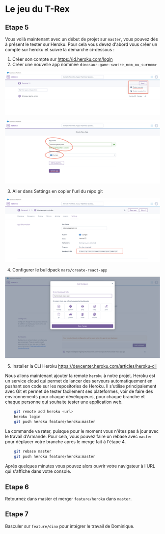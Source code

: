 # Le jeu du T-Rex

## Etape 5

Vous voilà maintenant avec un début de projet sur `master`, vous pouvez dès à présent le tester sur Heroku.
Pour cela vous devez d'abord vous créer un compte sur heroku et suivre la démarche ci-dessous :

1. Créer son compte sur https://id.heroku.com/login
2. Créer une nouvelle app nommée `dinosaur-game-<votre_nom_ou_surnom>`

![créer une app](assets/step-5-1.png)

![nommer son app](assets/step-5-2.png)

3. Aller dans Settings en copier l'url du répo git

![aller dans settings](assets/step-5-3.png)

4. Configurer le buildpack `mars/create-react-app`

![ajout du buildpack](assets/step-5-4.png)

5. Installer la CLI Heroku https://devcenter.heroku.com/articles/heroku-cli


Nous allons maintenant ajouter la remote `heroku` à notre projet. 
Heroku est un service cloud qui permet de lancer des serveurs automatiquement en pushant son code sur les repositories de Heroku. Il s'utilise principalement avec Git et permet de tester facilement ses plateformes, voir de faire des environnements pour chaque développeurs, pour chaque branche et chaque personne qui souhaite tester une application web.


```bash
    git remote add heroku <url>
    heroku login
    git push heroku feature/heroku:master
```

La commande va rater, puisque pour le moment vous n'êtes pas à jour avec le travail d'Armande. 
Pour cela, vous pouvez faire un rebase avec `master` pour déplacer votre branche après le merge fait à l'étape 4.

```bash
    git rebase master
    git push heroku feature/heroku:master
```

Après quelques minutes vous pouvez alors ouvrir votre navigateur à l'URL qui s'affiche dans votre console.

## Etape 6

Retournez dans master et merger `feature/heroku` dans `master`.

## Etape 7 

Basculer sur `feature/dino` pour intégrer le travail de Dominique.

